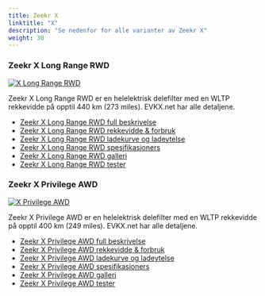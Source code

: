 ```yaml
---
title: Zeekr X
linktitle: "X"
description: "Se nedenfor for alle varianter av Zeekr X"
weight: 30
---
```

### Zeekr X Long Range RWD

<a href="x_long_range_rwd/"><img src="https://media.evkx.net/multimedia/models/zeekr/x/x_long_range_rwd/main_1_st.jpg" class="img-fluid" alt="X Long Range RWD" ></a>

Zeekr X Long Range RWD er en helelektrisk delefilter med en WLTP rekkevidde på opptil 440 km (273 miles). EVKX.net har alle detaljene. 

- [Zeekr X Long Range RWD full beskrivelse](x_long_range_rwd/)
- [Zeekr X Long Range RWD rekkevidde & forbruk](x_long_range_rwd/rangeandconsumption/)
- [Zeekr X Long Range RWD ladekurve og ladeytelse](x_long_range_rwd/chargingcurve/)
- [Zeekr X Long Range RWD spesifikasjoners](x_long_range_rwd/specifications/)
- [Zeekr X Long Range RWD galleri](x_long_range_rwd/gallery/)
- [Zeekr X Long Range RWD tester](x_long_range_rwd/reviews/)

### Zeekr X Privilege AWD

<a href="x_privilege_awd/"><img src="https://media.evkx.net/multimedia/models/zeekr/x/x_privilege_awd/main_1_st.jpg" class="img-fluid" alt="X Privilege AWD" ></a>

Zeekr X Privilege AWD er en helelektrisk delefilter med en WLTP rekkevidde på opptil 400 km (249 miles). EVKX.net har alle detaljene. 

- [Zeekr X Privilege AWD full beskrivelse](x_privilege_awd/)
- [Zeekr X Privilege AWD rekkevidde & forbruk](x_privilege_awd/rangeandconsumption/)
- [Zeekr X Privilege AWD ladekurve og ladeytelse](x_privilege_awd/chargingcurve/)
- [Zeekr X Privilege AWD spesifikasjoners](x_privilege_awd/specifications/)
- [Zeekr X Privilege AWD galleri](x_privilege_awd/gallery/)
- [Zeekr X Privilege AWD tester](x_privilege_awd/reviews/)

